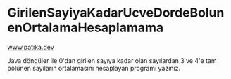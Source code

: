 # GirilenSayiyaKadarUcveDordeBolunenOrtalamaHesaplamama

www.patika.dev

Java döngüler ile 0'dan girilen sayıya kadar olan sayılardan 3 ve 4'e tam bölünen sayıların ortalamasını hesaplayan programı yazınız.
